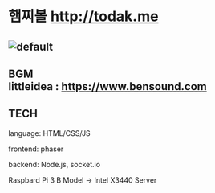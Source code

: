 # 햄찌볼 http://todak.me
![default](https://user-images.githubusercontent.com/36301491/48978208-45925980-f0eb-11e8-9046-2ff87479a250.PNG)
---
BGM<br>
littleidea : https://www.bensound.com
---
## TECH
language: HTML/CSS/JS

frontend: phaser

backend: Node.js, socket.io

Raspbard Pi 3 B Model -> Intel X3440 Server

